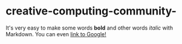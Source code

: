 # creative-computing-community-
It's very easy to make some words **bold** and other words *italic* with Markdown. You can even [link to Google!](http://google.com)

